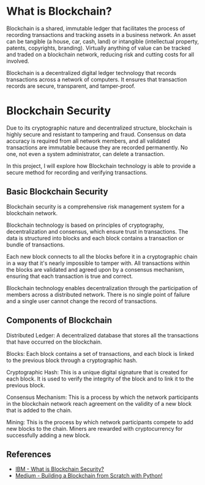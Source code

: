 # What is Blockchain?

Blockchain is a shared, immutable ledger that facilitates the process of recording transactions and tracking assets in a business network. 
An asset can be tangible (a house, car, cash, land) or intangible (intellectual property, patents, copyrights, branding). Virtually anything of value can be tracked and traded on a blockchain network, reducing risk and cutting costs for all involved.

Blockchain is a decentralized digital ledger technology that records transactions across a network of computers. It ensures that transaction records are secure, transparent, and tamper-proof. 

# Blockchain Security

Due to its cryptographic nature and decentralized structure, blockchain is highly secure and resistant to tampering and fraud. Consensus on data accuracy is required from all network members, and all validated transactions are immutable because they are recorded permanently. No one, not even a system administrator, can delete a transaction.

In this project, I will explore how Blockchain technology is able to provide a secure method for recording and verifying transactions.

## Basic Blockchain Security

Blockchain security is a comprehensive risk management system for a blockchain network.

Blockchain technology is based on principles of cryptography, decentralization and consensus, which ensure trust in transactions. The data is structured into blocks and each block contains a transaction or bundle of transactions.

Each new block connects to all the blocks before it in a cryptographic chain in a way that it's nearly impossible to tamper with. All transactions within the blocks are validated and agreed upon by a consensus mechanism, ensuring that each transaction is true and correct.

Blockchain technology enables decentralization through the participation of members across a distributed network. There is no single point of failure and a single user cannot change the record of transactions.

## Components of Blockchain

Distributed Ledger: A decentralized database that stores all the transactions that have occurred on the blockchain.

Blocks: Each block contains a set of transactions, and each block is linked to the previous block through a cryptographic hash.

Cryptographic Hash: This is a unique digital signature that is created for each block. It is used to verify the integrity of the block and to link it to the previous block.

Consensus Mechanism: This is a process by which the network participants in the blockchain network reach agreement on the validity of a new block that is added to the chain.

Mining: This is the process by which network participants compete to add new blocks to the chain. Miners are rewarded with cryptocurrency for successfully adding a new block.

## References
- [IBM - What is Blockchain Security?](https://www.ibm.com/topics/blockchain-security)
- [Medium - Building a Blockchain from Scratch with Python!](https://medium.com/pythoneers/building-a-blockchain-from-scratch-with-python-489e7116142e)